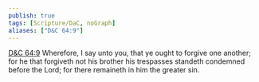 ```yaml
---
publish: true
tags: [Scripture/DaC, noGraph]
aliases: ["D&C 64:9"]
---
```

[D&C 64:9](https://churchofjesuschrist.org/study/scriptures/dc-testament/dc/64?lang=eng&id=p9#p9) Wherefore, I say unto you, that ye ought to forgive one another; for he that forgiveth not his brother his trespasses standeth condemned before the Lord; for there remaineth in him the greater sin.
